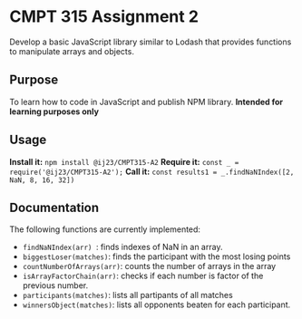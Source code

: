 # CMPT 315 Assignment 2
Develop a basic JavaScript library similar to Lodash that provides functions to manipulate arrays and objects.
## Purpose
To learn how to code in JavaScript and publish NPM library. 
**Intended for learning purposes only**
## Usage
**Install it:**
`npm install @ij23/CMPT315-A2`
**Require it:**
`const _ = require('@ij23/CMPT315-A2');`
**Call it:**
`const results1 = _.findNaNIndex([2, NaN, 8, 16, 32]) `
## Documentation
The following functions are currently implemented:
* `findNaNIndex(arr) `: finds indexes of NaN in an array.
* `biggestLoser(matches)`: finds the participant with the most losing points
* `countNumberOfArrays(arr)`: counts the number of arrays in the array
* `isArrayFactorChain(arr)`: checks if each number is factor of the previous number.
* `participants(matches)`: lists all partipants of all matches
* `winnersObject(matches)`: lists all opponents beaten for each participant. 